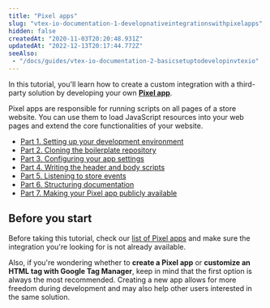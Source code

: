 ```yaml
---
title: "Pixel apps"
slug: "vtex-io-documentation-1-developnativeintegrationswithpixelapps"
hidden: false
createdAt: "2020-11-03T20:20:48.931Z"
updatedAt: "2022-12-13T20:17:44.772Z"
seeAlso:
 - "/docs/guides/vtex-io-documentation-2-basicsetuptodevelopinvtexio"
---
```

In this tutorial, you'll learn how to create a custom integration with a third-party solution by developing your own [**Pixel app**](https://developers.vtex.com/docs/guides/vtex-io-documentation-pixel-app).

Pixel apps are responsible for running scripts on all pages of a store website. You can use them to load JavaScript resources into your web pages and extend the core functionalities of your website.

- [Part 1. Setting up your development environment](https://developers.vtex.com/docs/guides/vtex-io-documentation-2-basicsetuptodevelopinvtexio)
- [Part 2. Cloning the boilerplate repository](https://developers.vtex.com/docs/guides/vtex-io-documentation-3-cloningtheboilerplaterepository)
- [Part 3. Configuring your app settings](https://developers.vtex.com/docs/guides/vtex-io-documentation-4-configuringyourappsettings)
- [Part 4. Writing the header and body scripts](https://developers.vtex.com/docs/guides/vtex-io-documentation-5-writingtheheaderandbodyscripts)
- [Part 5. Listening to store events](https://developers.vtex.com/docs/guides/vtex-io-documentation-6-listeningtostoreevents)
- [Part 6. Structuring documentation](https://developers.vtex.com/docs/guides/vtex-io-documentation-7-structuringthedocumentation)
- [Part 7. Making your Pixel app publicly available](https://developers.vtex.com/docs/guides/vtex-io-documentation-8-makingyourpixelapppubliclyavailable)

## Before you start

Before taking this tutorial, check our [list of Pixel apps](https://developers.vtex.com/docs/guides/pixel-apps/) and make sure the integration you're looking for is not already available.

Also, if you're wondering whether to **create a Pixel app** or **customize an HTML tag with Google Tag Manager**, keep in mind that the first option is always the most recommended. Creating a new app allows for more freedom during development and may also help other users interested in the same solution.
